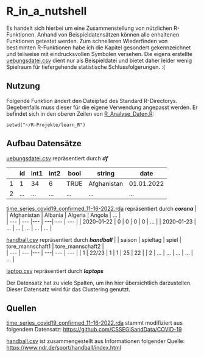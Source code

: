 # R_in_a_nutshell
Es handelt sich hierbei um eine Zusammenstellung von nützlichen R-Funktionen. Anhand von Beispieldatensätzen können alle enhaltenen Funktionen getestet werden. Zum schnelleren Wiederfinden von bestimmten R-Funktionen habe ich die Kapitel gesondert gekennzeichnet und teilweise mit eindrucksvollen Symbolen versehen. Die eigens erstellte [uebungsdatei.csv](uebungsdatei.csv) dient nur als Beispieldatei und bietet daher leider wenig Spielraum für tiefergehende statistische Schlussfolgerungen. :(

## Nutzung
Folgende Funktion ändert den Dateipfad des Standard R-Directorys. Gegebenfalls muss dieser für die eigene Verwendung angepasst werden. Er befindet sich in den oberen Zeilen von [R_Analyse_Daten.R](R_Analyse_Daten.R):
```
setwd("~/R-Projekte/learn_R")
```

## Aufbau Datensätze
[uebungsdatei.csv](uebungsdatei.csv) repräsentiert durch ***df***

| | id | int1 | int2 | bool | string | date |  
| --- | --- | --- |--- | ---| --- | --- |
| 1 | 1 | 34 | 6 | TRUE | Afghanistan | 01.01.2022|
| 2 | ... | ... | ... | ... | ... | ... |

[time_series_covid19_confirmed_11-16-2022.rda](time_series_covid19_confirmed_11-16-2022.rda) repräsentiert durch ***corona***
| | Afghanistan | Albania | Algeria | Angola | ... |  
| --- | --- |--- | ---| --- | --- |
| 2020-01-22 | 0 | 0 | 0 | 0 | ... |
| 2020-01-23 | ... | ... | ... | ... | ... |


[handball.csv](handball.csv) repräsentiert durch ***handball***
|  | saison | spieltag | spiel | tore_mannschaft1 | tore_mannschaft2 |  
| --- | --- |--- | ---| --- | --- |
| 1 | 22/23 | 1 | 1 | 25 | 22 |
| 2 | ... | ... | ... | ... | ... |

[laptop.csv](laptop.csv) repräsentiert durch ***laptops***

Der Datensatz hat zu viele Spalten, um ihn hier übersichtlich darzustellen. Dieser Datensatz wird für das Clustering genutzt.


## Quellen
[time_series_covid19_confirmed_11-16-2022.rda](time_series_covid19_confirmed_11-16-2022.rda) stammt modifiziert aus folgendem Datensatz: https://github.com/CSSEGISandData/COVID-19

[handball.csv](handball.csv) ist zusammengestellt aus Informationen folgender Quelle: https://www.ndr.de/sport/handball/index.html
	
